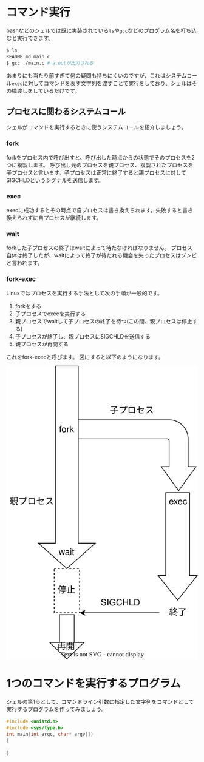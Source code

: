 # コマンド実行
bashなどのシェルでは既に実装されている`ls`や`gcc`などのプログラム名を打ち込むと実行できます。
```sh
$ ls
README.md main.c
$ gcc ./main.c # a.outが出力される
```
あまりにも当たり前すぎて何の疑問も持ちにくいのですが、これはシステムコール`exec`に対してコマンドを表す文字列を渡すことで実行をしており、シェルはその橋渡しをしているだけです。

## プロセスに関わるシステムコール
シェルがコマンドを実行するときに使うシステムコールを紹介しましょう。

### fork
forkをプロセス内で呼び出すと、呼び出した時点からの状態でそのプロセスを2つに複製します。
呼び出し元のプロセスを親プロセス、複製されたプロセスを子プロセスと言います。子プロセスは正常に終了すると親プロセスに対してSIGCHLDというシグナルを送信します。

### exec
execに成功するとその時点で自プロセスは書き換えられます。失敗すると書き換えられずに自プロセスが継続します。

### wait
forkした子プロセスの終了はwaitによって待たなければなりません。
プロセス自体は終了したが、waitによって終了が待たれる機会を失ったプロセスはゾンビと言われます。


### fork-exec
Linuxではプロセスを実行する手法として次の手順が一般的です。

1. forkをする
2. 子プロセスでexecを実行する
3. 親プロセスでwaitして子プロセスの終了を待つ(この間、親プロセスは停止する)
4. 子プロセスが終了し、親プロセスにSIGCHLDを送信する
5. 親プロセスが再開する

これをfork-execと呼びます。
図にすると以下のようになります。

![](/doc/img/fork-exec-wait.svg)

# 1つのコマンドを実行するプログラム
シェルの第1歩として、コマンドライン引数に指定した文字列をコマンドとして実行するプログラムを作ってみましょう。


```c
#include <unistd.h>
#include <sys/type.h>
int main(int argc, char* argv[])
{

}
```